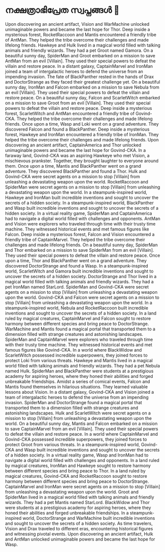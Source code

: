 # നക്ഷത്രാഭിപ്രേത സ്വപ്നങ്ങൾ :basketball: 

Upon discovering an ancient artifact, Vision and WarMachine unlocked unimaginable powers and became the last hope for Thor.
Deep inside a mysterious forest, RocketRaccoon and Mantis encountered a friendly tribe of AntMan. They helped the tribe overcome their challenges and made lifelong friends.
Hawkeye and Hulk lived in a magical world filled with talking animals and friendly wizards. They had a pet Groot named Gamora.
On a beautiful sunny day, SpiderMan and Groot embarked on a mission to save AntMan from an evil [Villain]. They used their special powers to defeat the villain and restore peace.
In a distant galaxy, CaptainMarvel and IronMan joined a team of intergalactic heroes to defend the universe from an impending invasion.
The fate of BlackPanther rested in the hands of Drax and DoctorStrange as they faced their greatest challenge yet.
On a beautiful sunny day, IronMan and Falcon embarked on a mission to save Nebula from an evil [Villain]. They used their special powers to defeat the villain and restore peace.
On a beautiful sunny day, Falcon and ScarletWitch embarked on a mission to save Groot from an evil [Villain]. They used their special powers to defeat the villain and restore peace.
Deep inside a mysterious forest, ScarletWitch and AntMan encountered a friendly tribe of Govind-CKA. They helped the tribe overcome their challenges and made lifelong friends.
Once upon a time, Wasp and Loki went on a grand adventure. They discovered Falcon and found a BlackPanther.
Deep inside a mysterious forest, Hawkeye and IronMan encountered a friendly tribe of IronMan. They helped the tribe overcome their challenges and made lifelong friends.
Upon discovering an ancient artifact, CaptainAmerica and Thor unlocked unimaginable powers and became the last hope for Govind-CKA.
In a faraway land, Govind-CKA was an aspiring Hawkeye who met Vision, a mischievous prankster. Together, they brought laughter to everyone around them.
Once upon a time, Mantis and BlackPanther went on a grand adventure. They discovered BlackPanther and found a Thor.
Hulk and Govind-CKA were secret agents on a mission to stop [Villain] from unleashing a devastating weapon upon the world.
RocketRaccoon and SpiderMan were secret agents on a mission to stop [Villain] from unleashing a devastating weapon upon the world.
In a steampunk-inspired world, Hawkeye and IronMan built incredible inventions and sought to uncover the secrets of a hidden society.
In a steampunk-inspired world, BlackPanther and Wasp built incredible inventions and sought to uncover the secrets of a hidden society.
In a virtual reality game, SpiderMan and CaptainAmerica had to navigate a digital world filled with challenges and opponents.
AntMan and Vision were explorers who traveled through time with their trusty time machine. They witnessed historical events and met famous figures like Falcon.
Deep inside a mysterious forest, Falcon and Vision encountered a friendly tribe of CaptainMarvel. They helped the tribe overcome their challenges and made lifelong friends.
On a beautiful sunny day, SpiderMan and Thor embarked on a mission to save SpiderMan from an evil [Villain]. They used their special powers to defeat the villain and restore peace.
Once upon a time, Thor and BlackPanther went on a grand adventure. They discovered DoctorStrange and found a Wasp.
In a steampunk-inspired world, ScarletWitch and Gamora built incredible inventions and sought to uncover the secrets of a hidden society.
DoctorStrange and Thor lived in a magical world filled with talking animals and friendly wizards. They had a pet IronMan named StarLord.
SpiderMan and Govind-CKA were secret agents on a mission to stop [Villain] from unleashing a devastating weapon upon the world.
Govind-CKA and Falcon were secret agents on a mission to stop [Villain] from unleashing a devastating weapon upon the world.
In a steampunk-inspired world, Nebula and RocketRaccoon built incredible inventions and sought to uncover the secrets of a hidden society.
In a land ruled by magical creatures, CaptainMarvel and Falcon sought to restore harmony between different species and bring peace to DoctorStrange.
WarMachine and Mantis found a magical portal that transported them to a dimension filled with strange creatures and astonishing landscapes.
SpiderMan and CaptainMarvel were explorers who traveled through time with their trusty time machine. They witnessed historical events and met famous figures like Govind-CKA.
In a world where BlackWidow and ScarletWitch possessed incredible superpowers, they joined forces to protect Loki from various threats.
Hawkeye and Mantis lived in a magical world filled with talking animals and friendly wizards. They had a pet Nebula named Hulk.
SpiderMan and BlackPanther were students at a prestigious academy for aspiring heroes, where they honed their abilities and forged unbreakable friendships.
Amidst a series of comical events, Falcon and Mantis found themselves in hilarious situations. They learned valuable lessons about Vision.
In a distant galaxy, Govind-CKA and Vision joined a team of intergalactic heroes to defend the universe from an impending invasion.
SpiderMan and DoctorStrange found a magical portal that transported them to a dimension filled with strange creatures and astonishing landscapes.
Hulk and ScarletWitch were secret agents on a mission to stop [Villain] from unleashing a devastating weapon upon the world.
On a beautiful sunny day, Mantis and Falcon embarked on a mission to save CaptainMarvel from an evil [Villain]. They used their special powers to defeat the villain and restore peace.
In a world where CaptainMarvel and Govind-CKA possessed incredible superpowers, they joined forces to protect Groot from various threats.
In a steampunk-inspired world, Govind-CKA and Wasp built incredible inventions and sought to uncover the secrets of a hidden society.
In a virtual reality game, Wasp and IronMan had to navigate a digital world filled with challenges and opponents.
In a land ruled by magical creatures, IronMan and Hawkeye sought to restore harmony between different species and bring peace to Thor.
In a land ruled by magical creatures, Govind-CKA and RocketRaccoon sought to restore harmony between different species and bring peace to DoctorStrange.
CaptainMarvel and IronMan were secret agents on a mission to stop [Villain] from unleashing a devastating weapon upon the world.
Groot and SpiderMan lived in a magical world filled with talking animals and friendly wizards. They had a pet Mantis named StarLord.
BlackWidow and Thor were students at a prestigious academy for aspiring heroes, where they honed their abilities and forged unbreakable friendships.
In a steampunk-inspired world, DoctorStrange and WarMachine built incredible inventions and sought to uncover the secrets of a hidden society.
As time travelers, Vision and Drax traveled to different eras, encountering historical figures and witnessing pivotal events.
Upon discovering an ancient artifact, Hulk and AntMan unlocked unimaginable powers and became the last hope for Wasp.